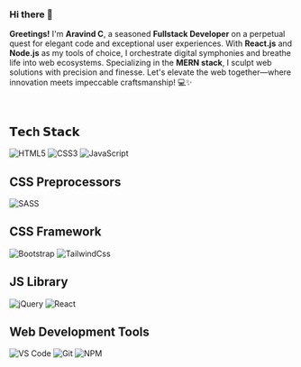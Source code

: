 ### Hi there 👋

**Greetings!** I'm **Aravind C**, a seasoned **Fullstack Developer** on a perpetual quest for elegant code and exceptional user experiences. With **React.js** and **Node.js** as my tools of choice, I orchestrate digital symphonies and breathe life into web ecosystems. Specializing in the **MERN stack**, I sculpt web solutions with precision and finesse. Let's elevate the web together—where innovation meets impeccable craftsmanship! 💻✨


<br />

## 𝗧𝗲𝗰h 𝗦𝘁𝗮𝗰𝗸

![HTML5](https://img.shields.io/badge/-HTML5-%23E44D27?style=flat-square&logo=html5&logoColor=ffffff)
![CSS3](https://img.shields.io/badge/-CSS3-%231572B6?style=flat-square&logo=css3)
![JavaScript](https://img.shields.io/badge/-JavaScript-%23F7DF1C?style=flat-square&logo=javascript&logoColor=000000&labelColor=%23F7DF1C&color=%23FFCE5A)

## CSS Preprocessors
![SASS](https://img.shields.io/badge/-sass%20-%23E44D27?style=flat-square&logo=sass&color=white)

## CSS Framework

![Bootstrap](https://img.shields.io/badge/-Bootstrap%20-%23E44D27?style=flat-square&logo=bootstrap&color=blue&logoColor=white)
![TailwindCss](https://img.shields.io/badge/-TailwindCss-%231a202c?style=flat-square&logo=tailwind-css)

## JS Library
![jQuery](https://img.shields.io/badge/-jQuery%20-%23E44D27?style=flat-square&logo=jquery&color=white&logoColor=blue)
![React](https://img.shields.io/badge/-React-%23282C34?style=flat-square&logo=react)

## Web Development Tools
![VS Code](https://img.shields.io/badge/-VSCode-%23007ACC?style=flat-square&logo=visual-studio-code)
![Git](https://img.shields.io/badge/-Git-%23F05032?style=flat-square&logo=git&logoColor=%23ffffff)
![NPM](https://img.shields.io/badge/-npm-%23F05032?style=flat-square&logo=npm&logoColor=white&labelColor=red&color=white)

